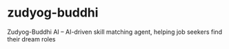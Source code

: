 # zudyog-buddhi
Zudyog-Buddhi AI – AI-driven skill matching agent, helping job seekers find their dream roles
